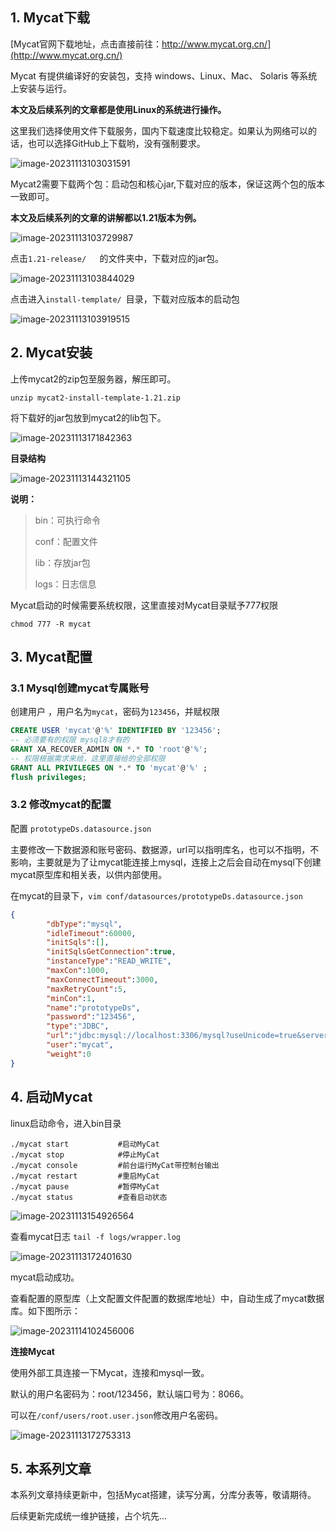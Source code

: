 ## 1. Mycat下载

[Mycat官网下载地址，点击直接前往：http://www.mycat.org.cn/](http://www.mycat.org.cn/)

Mycat 有提供编译好的安装包，支持 windows、Linux、Mac、 Solaris 等系统上安装与运行。

**本文及后续系列的文章都是使用Linux的系统进行操作。**

这里我们选择使用文件下载服务，国内下载速度比较稳定。如果认为网络可以的话，也可以选择GitHub上下载哟，没有强制要求。

![image-20231113103031591](https://image.xiaoxiaofeng.site/blog/2023/11/13/xxf-20231113103031.png?xxfjava)

Mycat2需要下载两个包：启动包和核心jar,下载对应的版本，保证这两个包的版本一致即可。

**本文及后续系列的文章的讲解都以1.21版本为例。**

![image-20231113103729987](https://image.xiaoxiaofeng.site/blog/2023/11/13/xxf-20231113103730.png?xxfjava)

点击`1.21-release/   `的文件夹中，下载对应的jar包。

![image-20231113103844029](https://image.xiaoxiaofeng.site/blog/2023/11/13/xxf-20231113103844.png?xxfjava)

点击进入`install-template/ `目录，下载对应版本的启动包

![image-20231113103919515](https://image.xiaoxiaofeng.site/blog/2023/11/13/xxf-20231113103919.png?xxfjava)

## 2. Mycat安装

上传mycat2的zip包至服务器，解压即可。

`unzip mycat2-install-template-1.21.zip `

将下载好的jar包放到mycat2的lib包下。

![image-20231113171842363](https://image.xiaoxiaofeng.site/blog/2023/11/13/xxf-20231113171842.png?xxfjava)

**目录结构**

![image-20231113144321105](https://image.xiaoxiaofeng.site/blog/2023/11/13/xxf-20231113144321.png?xxfjava)

 **说明：**
>
> bin：可执行命令
>
> conf：配置文件
>
> lib：存放jar包
>
> logs：日志信息
>

Mycat启动的时候需要系统权限，这里直接对Mycat目录赋予777权限

~~~shell
chmod 777 -R mycat
~~~

## 3. Mycat配置

### 3.1 Mysql创建mycat专属账号

创建用户 ，用户名为`mycat`，密码为`123456`，并赋权限

~~~sql
CREATE USER 'mycat'@'%' IDENTIFIED BY '123456';
-- 必须要有的权限 mysql8才有的
GRANT XA_RECOVER_ADMIN ON *.* TO 'root'@'%';
-- 权限根据需求来给，这里直接给的全部权限
GRANT ALL PRIVILEGES ON *.* TO 'mycat'@'%' ;
flush privileges;
~~~

### 3.2 修改mycat的配置

配置 `prototypeDs.datasource.json`

主要修改一下数据源和账号密码、数据源，url可以指明库名，也可以不指明，不影响，主要就是为了让mycat能连接上mysql，连接上之后会自动在mysql下创建mycat原型库和相关表，以供内部使用。

在mycat的目录下，`vim conf/datasources/prototypeDs.datasource.json`

~~~json
{
        "dbType":"mysql",
        "idleTimeout":60000,
        "initSqls":[],
        "initSqlsGetConnection":true,
        "instanceType":"READ_WRITE",
        "maxCon":1000,
        "maxConnectTimeout":3000,
        "maxRetryCount":5,
        "minCon":1,
        "name":"prototypeDs",
        "password":"123456",
        "type":"JDBC",
        "url":"jdbc:mysql://localhost:3306/mysql?useUnicode=true&serverTimezone=Asia/Shanghai&characterEncoding=UTF-8",
        "user":"mycat",
        "weight":0
}
~~~

## 4. 启动Mycat

linux启动命令，进入bin目录

```shell
./mycat start           #启动MyCat
./mycat stop            #停止MyCat
./mycat console         #前台运行MyCat带控制台输出
./mycat restart         #重启MyCat
./mycat pause           #暂停MyCat
./mycat status          #查看启动状态
```

![image-20231113154926564](https://image.xiaoxiaofeng.site/blog/2023/11/13/xxf-20231113154926.png?xxfjava)

查看mycat日志 `tail -f logs/wrapper.log`

![image-20231113172401630](https://image.xiaoxiaofeng.site/blog/2023/11/13/xxf-20231113172401.png?xxfjava) 

mycat启动成功。

查看配置的原型库（上文配置文件配置的数据库地址）中，自动生成了mycat数据库。如下图所示：

![image-20231114102456006](https://image.xiaoxiaofeng.site/blog/2023/11/14/xxf-20231114102456.png?xxfjava)

**连接Mycat**

使用外部工具连接一下Mycat，连接和mysql一致。

默认的用户名密码为：root/123456，默认端口号为：8066。

可以在`/conf/users/root.user.json`修改用户名密码。

![image-20231113172753313](https://image.xiaoxiaofeng.site/blog/2023/11/13/xxf-20231113172753.png?xxfjava)

## 5. 本系列文章

本系列文章持续更新中，包括Mycat搭建，读写分离，分库分表等，敬请期待。

后续更新完成统一维护链接，占个坑先...
